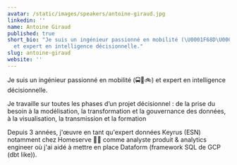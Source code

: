 ```yaml
---
avatar: /static/images/speakers/antoine-giraud.jpg
linkedin: ''
name: Antoine Giraud
published: true
short_bio: "Je suis un ingénieur passionné en mobilité (\U0001F68D\U0001F689\U0001F6B2)
  et expert en intelligence décisionnelle."
slug: antoine-giraud
website: ''
---
```


Je suis un ingénieur passionné en mobilité (🚍🚉🚲) et expert en intelligence décisionnelle.

Je travaille sur toutes les phases d’un projet décisionnel : de la prise du besoin à la modélisation,
la transformation et la gouvernance des données, à la visualisation, la transmission et la formation

Depuis 3 années, j'œuvre en tant qu'expert données Keyrus (ESN) 
notamment chez Homeserve 👨‍🔧 comme analyste produit & analytics engineer où j'ai aidé à mettre en place Dataform (framework SQL de GCP (dbt like)).